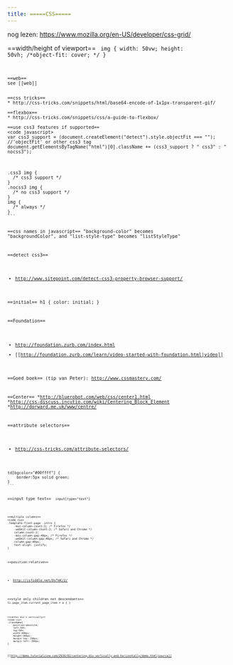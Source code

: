 ```yaml
---
title: =====CSS=====
---
```


nog lezen: https://www.mozilla.org/en-US/developer/css-grid/


==width/height of viewport==
<code css>
img {
  width: 50vw;
  height: 50vh;
  /*object-fit: cover; */
}
```
==web==
see [[web]]


==css tricks==
* http://css-tricks.com/snippets/html/base64-encode-of-1x1px-transparent-gif/

==flexbox==
* http://css-tricks.com/snippets/css/a-guide-to-flexbox/

==use css3 features if supported==
<code javascript>
var css3_support = (document.createElement("detect").style.objectFit === ""); //'objectFit' or other css3 tag
document.getElementsByTagName("html")[0].className += (css3_support ? " css3" : " nocss3");
```

<code css>
.css3 img { 
  /* css3 support */
}
.nocss3 img {
  /* no css3 support */
}
img {
  /* always */
}
```

==css names in javascript==
"background-color" becomes "backgroundColor", and "list-style-type" becomes "listStyleType"

==detect css3==
* http://www.sitepoint.com/detect-css3-property-browser-support/

==initial==
  h1 {
    color: initial; 
  }

==Foundation==
* http://foundation.zurb.com/index.html
* [[http://foundation.zurb.com/learn/video-started-with-foundation.html|video]]

==Goed boek==
(tip van Peter): http://www.cssmastery.com/

==Center==
*http://bluerobot.com/web/css/center1.html
*http://css-discuss.incutio.com/wiki/Centering_Block_Element
*http://dorward.me.uk/www/centre/

==attribute selectors==
* http://css-tricks.com/attribute-selectors/
<code css>
td[bgcolor="#00ffff"] {
	border:5px solid green;
}
```

==input type text==
<code css>
input[type="text"] 
```

==multiple columns==
<code css>
.template-front-page .intro {
	-moz-column-count:2; /* Firefox */
	-webkit-column-count:2; /* Safari and Chrome */
	column-count:2;
	-moz-column-gap:40px; /* Firefox */
	-webkit-column-gap:40px; /* Safari and Chrome */
	column-gap:40px;
	text-align: justify;
}
```

==position:relative==
* http://jsfiddle.net/DsTeK/2/

==style only children not descendants==
<code css>
li.page_item.current_page_item > a {
}
```

==center div's vertically==
<code css>
.className{
	position:absolute;
	left:50%;
	top:50%;
	width:400px;
	height:300px;
	margin-top:-150px;
	margin-left:-200px;
}
```
[[http://demo.tutorialzine.com/2010/03/centering-div-vertically-and-horizontally/demo.html|source]]
